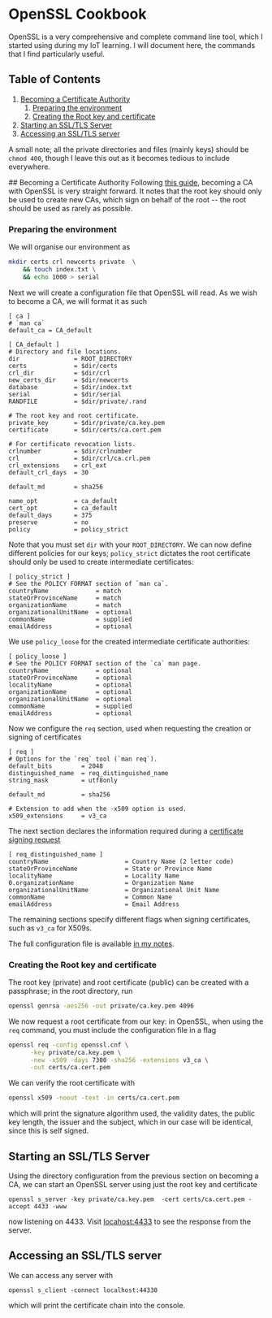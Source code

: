 # OpenSSL Cookbook
OpenSSL is a very comprehensive and complete command line tool, which I started using during my IoT learning. I will document here, the commands that I find particularly useful.

<!--BEGIN TOC-->
## Table of Contents
1. [Becoming a Certificate Authority](#toc-sub-tag-0)
	1. [Preparing the environment](#toc-sub-tag-1)
	2. [Creating the Root key and certificate](#toc-sub-tag-2)
2. [Starting an SSL/TLS Server](#toc-sub-tag-3)
3. [Accessing an SSL/TLS server](#toc-sub-tag-4)
<!--END TOC-->

A small note; all the private directories and files (mainly keys) should be `chmod 400`, though I leave this out as it becomes tedious to include everywhere.

## Becoming a Certificate Authority <a name="toc-sub-tag-0"></a>
Following [this guide](https://jamielinux.com/docs/openssl-certificate-authority/create-the-root-pair.html), becoming a CA with OpenSSL is very straight forward. It notes that the root key should only be used to create new CAs, which sign on behalf of the root -- the root should be used as rarely as possible.

### Preparing the environment <a name="toc-sub-tag-1"></a>
We will organise our environment as
```bash
mkdir certs crl newcerts private  \
    && touch index.txt \
    && echo 1000 > serial
```

Next we will create a configuration file that OpenSSL will read. As we wish to become a CA, we will format it as such
```
[ ca ]
# `man ca`
default_ca = CA_default

[ CA_default ]
# Directory and file locations.
dir               = ROOT_DIRECTORY
certs             = $dir/certs
crl_dir           = $dir/crl
new_certs_dir     = $dir/newcerts
database          = $dir/index.txt
serial            = $dir/serial
RANDFILE          = $dir/private/.rand

# The root key and root certificate.
private_key       = $dir/private/ca.key.pem
certificate       = $dir/certs/ca.cert.pem

# For certificate revocation lists.
crlnumber         = $dir/crlnumber
crl               = $dir/crl/ca.crl.pem
crl_extensions    = crl_ext
default_crl_days  = 30

default_md        = sha256

name_opt          = ca_default
cert_opt          = ca_default
default_days      = 375
preserve          = no
policy            = policy_strict
```
Note that you must set `dir` with your `ROOT_DIRECTORY`. We can now define different policies for our keys; `policy_strict` dictates the root certificate should only be used to create intermediate certificates:

```
[ policy_strict ]
# See the POLICY FORMAT section of `man ca`.
countryName             = match
stateOrProvinceName     = match
organizationName        = match
organizationalUnitName  = optional
commonName              = supplied
emailAddress            = optional
```
We use `policy_loose` for the created intermediate certificate authorities:
```
[ policy_loose ]
# See the POLICY FORMAT section of the `ca` man page.
countryName             = optional
stateOrProvinceName     = optional
localityName            = optional
organizationName        = optional
organizationalUnitName  = optional
commonName              = supplied
emailAddress            = optional
```
Now we configure the `req` section, used when requesting the creation or signing of certificates
```
[ req ]
# Options for the `req` tool (`man req`).
default_bits        = 2048
distinguished_name  = req_distinguished_name
string_mask         = utf8only

default_md          = sha256

# Extension to add when the -x509 option is used.
x509_extensions     = v3_ca
```
The next section declares the information required during a [certificate signing request](https://en.wikipedia.org/wiki/Certificate_signing_request)
```
[ req_distinguished_name ]
countryName                     = Country Name (2 letter code)
stateOrProvinceName             = State or Province Name
localityName                    = Locality Name
0.organizationName              = Organization Name
organizationalUnitName          = Organizational Unit Name
commonName                      = Common Name
emailAddress                    = Email Address
```
The remaining sections specify different flags when signing certificates, such as `v3_ca` for X509s.

The full configuration file is available [in my notes](https://github.com/Dustpancake/Dust-Notes/blob/master/security/openssl.cnf).

### Creating the Root key and certificate <a name="toc-sub-tag-2"></a>
The root key (private) and root certificate (public) can be created with a passphrase; in the root directory, run
```bash
openssl genrsa -aes256 -out private/ca.key.pem 4096
```

We now request a root certificate from our key: in OpenSSL, when using the `req` command, you must include the configuration file in a flag
```bash
openssl req -config openssl.cnf \
      -key private/ca.key.pem \
      -new -x509 -days 7300 -sha256 -extensions v3_ca \
      -out certs/ca.cert.pem
```

We can verify the root certificate with
```bash
openssl x509 -noout -text -in certs/ca.cert.pem
```
which will print the signature algorithm used, the validity dates, the public key length, the issuer and the subject, which in our case will be identical, since this is self signed.

## Starting an SSL/TLS Server <a name="toc-sub-tag-3"></a>
Using the directory configuration from the previous section on becoming a CA, we can start an OpenSSL server using just the root key and certificate
```
openssl s_server -key private/ca.key.pem  -cert certs/ca.cert.pem -accept 4433 -www
```
now listening on 4433. Visit [locahost:4433](https://localhost:4433) to see the response from the server.

## Accessing an SSL/TLS server <a name="toc-sub-tag-4"></a>
We can access any server with 
```
openssl s_client -connect localhost:44330
```
which will print the certificate chain into the console.